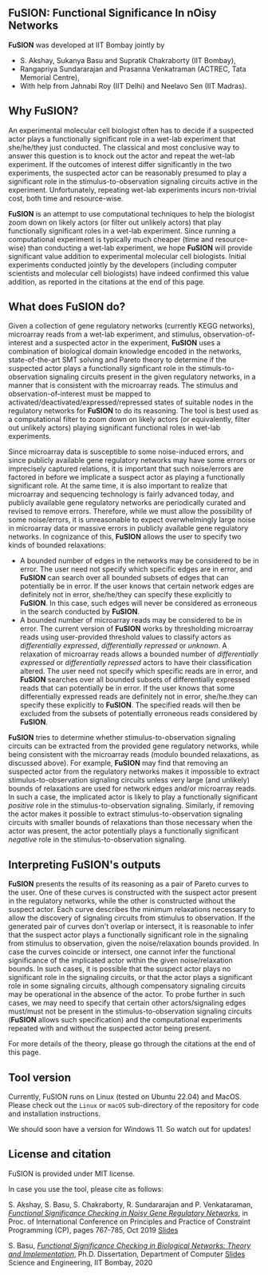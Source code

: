 ## FuSION: Functional Significance In nOisy Networks

**FuSION** was developed at IIT Bombay jointly by 
* S. Akshay, Sukanya Basu and Supratik Chakraborty (IIT Bombay), 
* Rangapriya Sundararajan and Prasanna Venkatraman (ACTREC, Tata Memorial Centre), 
* With help from Jahnabi Roy (IIT Delhi) and Neelavo Sen (IIT Madras).

## Why FuSION?
An experimental molecular cell biologist often has to decide if a suspected actor plays a functionally significant role in a
wet-lab experiment that she/he/they just conducted.  The classical and most conclusive way to answer this question is to knock 
out the actor and repeat the wet-lab experiment.  If the outcomes of interest differ significantly in the two experiments, 
the suspected actor can be reasonably presumed to play a significant role in the stimulus-to-observation signaling circuits 
active in the experiment.  Unfortunately, repeating wet-lab experiments incurs non-trivial cost, both time and resource-wise.  

**FuSION** is an attempt to use computational techniques to help the biologist zoom down on likely actors (or filter out 
unlikely actors) that play functionally significant roles in a wet-lab experiment.  Since running a computational experiment 
is typically much cheaper (time and resource-wise) than conducting a wet-lab experiment, we hope **FuSION** will provide
significant value addition to experimental molecular cell biologists.  Initial experiments conducted jointly by the 
developers (including computer scientists and molecular cell biologists) have indeed confirmed this value addition, as reported
in the citations at the end of this page.

## What does FuSION do?
Given a collection of gene regulatory networks (currently KEGG networks), microarray reads from a wet-lab experiment, 
and stimulus, observation-of-interest and a suspected actor in the experiment, **FuSION** uses a combination of biological 
domain knowledge encoded in the networks, state-of-the-art SMT solving and Pareto theory to determine if the suspected
actor plays a functionally signficant role in the stimuls-to-observation signaling circuits present in the given 
regulatory networks, in a manner that is consistent with the microarray reads.  The stimulus and observation-of-interest
must be mapped to activated/deactivated/expressed/repressed states of suitable nodes in the regulatory networks for **FuSION**
to do its reasoning. The tool is best used as a computational filter to zoom down on likely actors (or equivalently, filter 
out unlikely actors) playing significant functional roles in wet-lab experiments.  

Since microarray data is susceptible to some noise-induced errors, and since publicly available gene regulatory networks may have 
some errors or imprecisely captured relations, it is important that such noise/errors are factored in before we implicate a 
suspect actor as playing a functionally significant role.  At the same time, it is also important to realize that microarray and
sequencing technology is fairly advanced today, and publicly available gene regulatory networks are periodically curated 
and revised to remove errors.  Therefore, while we must allow the possibility of some noise/errors, it is unreasonable to expect
overwhelmingly large noise in microarray data or massive errors in publicly available gene regulatory networks. In cognizance
of this, **FuSION** allows the user to specify two kinds of bounded relaxations: 
* A bounded number of edges in the networks may be considered to be in error.  The user need not specify which specific edges are
  in error, and **FuSION** can search over all bounded subsets of edges that can potentially be in error.  If the user knows that
  certain network edges are definitely not in error, she/he/they can specify these explicitly to **FuSION**.  In this case, such
  edges will never be considered as erroneous in the search conducted by **FuSION**.
* A bounded number of microarray reads may be considered to be in error.  The current version of **FuSION** works by thresholding
  microarray reads using user-provided threshold values to classify actors as *differentially expressed*, *differentially repressed*
  or *unknown*. A relaxation of microarray reads allows a bounded number of *differentially expressed* or *differentially repressed*
  actors to have their classification altered.  The user need not specify which specific reads are in error, and **FuSION** searches over
  all bounded subsets of differentially expressed reads that can potentially be in error. If the user knows that some differentially
  expressed reads are definitely not in error, she/he.they can specify these explicitly to **FuSION**.  The specified reads will
  then be excluded from the subsets of potentially erroneous reads considered by **FuSION**.
  
**FuSION** tries to determine whether stimulus-to-observation signaling circuits can be extracted from the provided gene regulatory 
networks, while being consistent with the microarray reads (modulo bounded relaxations, as discussed above). For example, **FuSION**
may find that removing an suspected actor from the regulatory networks makes it impossible to extract stimulus-to-observation 
signaling circuits unless very large (and unlikely) bounds of relaxations are used for network edges and/or microarray reads.  In such a case, the
implicated actor is likely to play a functionally significant *positive* role in the stimulus-to-observation signaling.  Similarly,
if removing the actor makes it possible to extract stimulus-to-observation signaling circuits with smaller bounds of relaxations
than those necessary when the actor was present, the actor potentially plays a functionally significant *negative* role in the
stimulus-to-observation signaling.

## Interpreting FuSION's outputs
**FuSION** presents the results of its reasoning as a pair of Pareto curves to the user.  One of these curves is constructed with 
the suspect actor present in the regulatory networks, while the other is constructed without the suspect actor. Each curve describes the
minimum relaxations necessary to allow the discovery of signaling circuits from stimulus to observation.  If the generated pair of 
curves don't overlap or intersect, it is reasonable to infer that the suspect actor plays a functionally significant role in the 
signaling from stimulus to observation, given the noise/relaxation bounds provided.  In case the curves coincide or intersect, one cannot 
infer the functional significance of the implicated actor within the given noise/relaxation bounds.  In such cases, it is possible that the
suspect actor plays no significant role in the signaling circuits, or that the actor plays a significant role in some signaling circuits,
although compensatory signaling circuits may be operational in the absence of the actor. To probe further in such cases, we may need
to specify that certain other actors/signaling edges must/must not be present in the stimulus-to-observation signaling circuits
(**FuSION** allows such specification) and the computational experiments repeated with and without the suspected actor being present.

For more details of the theory, please go through the citations at the end of this page.

## Tool version 
Currently, FuSION runs on Linux (tested on Ubuntu 22.04) and MacOS.  Please check out the ```Linux``` or ```macOS``` sub-directory of the repository for 
code and installation instructions. 

We should soon have a version for Windows 11.  So watch out for updates!

## License and citation
FuSION is provided under MIT license.

In case you use the tool, please cite as follows:

S. Akshay, S. Basu, S. Chakraborty, R. Sundararajan and P. Venkataraman, [*Functional Significance Checking in Noisy Gene Regulatory Networks*](https://rdcu.be/d0F3z), 
in Proc. of International Conference on Principles and Practice of Constraint Programming (CP), pages 767-785, Oct 2019 [Slides](./docs/CP2019_slides.pdf)


S. Basu, [*Functional Significance Checking in Biological Networks: Theory and Implementation*](./docs/sukanya_thesis_2020.pdf), Ph.D. Dissertation, Department of Computer [Slides](./docs/sukanya_phd_slides.pdf)
Science and Engineering, IIT Bombay, 2020
